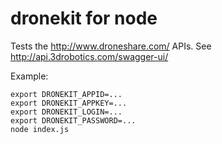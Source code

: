 # dronekit for node

Tests the http://www.droneshare.com/ APIs. See http://api.3drobotics.com/swagger-ui/

Example:

```
export DRONEKIT_APPID=...
export DRONEKIT_APPKEY=...
export DRONEKIT_LOGIN=...
export DRONEKIT_PASSWORD=...
node index.js
```
